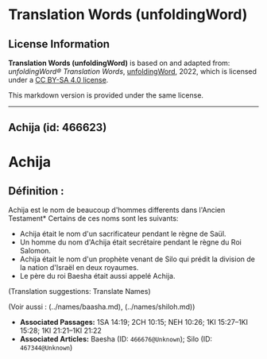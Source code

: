 # Translation Words (unfoldingWord)

## License Information

**Translation Words (unfoldingWord)** is based on and adapted from: _unfoldingWord® Translation Words_, [unfoldingWord](https://unfoldingword.org/utw), 2022, which is licensed under a [CC BY-SA 4.0 license](https://creativecommons.org/licenses/by-sa/4.0/legalcode.en).

This markdown version is provided under the same license.



--------------------------------

## Achija (id: 466623)

Achija
======

Définition :
------------

Achija est le nom de beaucoup d'hommes differents dans l'Ancien Testament\* Certains de ces noms sont les suivants:

* Achija était le nom d'un sacrificateur pendant le règne de Saül.
* Un homme du nom d'Achija était secrétaire pendant le règne du Roi Salomon.
* Achija était le nom d'un prophète venant de Silo qui prédit la division de la nation d'Israël en deux royaumes.
* Le père du roi Baesha était aussi appelé Achija.

(Translation suggestions: Translate Names)

(Voir aussi : (../names/baasha.md), (../names/shiloh.md))

* **Associated Passages:** 1SA 14:19; 2CH 10:15; NEH 10:26; 1KI 15:27–1KI 15:28; 1KI 21:21–1KI 21:22
* **Associated Articles:** Baesha (ID: `466676@Unknown`); Silo (ID: `467344@Unknown`)

